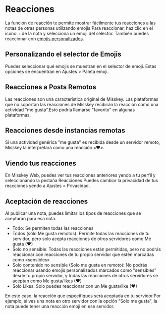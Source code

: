 # Reacciones

La función de reacción te permite mostrar fácilmente tus reacciones a las notas de otras personas utilizando emojis.Para reaccionar, haz clic en el icono + de la nota y selecciona un emoji del selector. También puedes reaccionar con [emojis personalizados](./custom-emoji.md).

## Personalizando el selector de Emojis

Puedes seleccionar qué emojis se muestran en el selector de emoji. Estas opciones se encuentran en Ajustes > Paleta emoji.

## Reacciones a Posts Remotos

Las reacciones son una característica original de Misskey. Las plataformas que no soportan las reacciones de Misskey recibirán la reacción como una actividad "me gusta".Esto podría llamarse "favorito" en algunas plataformas.

## Reacciones desde instancias remotas

Si una actividad genérica "me gusta" es recibida desde un servidor remoto, Misskey la interpretará como una reacción «❤».

## Viendo tus reacciones

En Misskey Web, puedes ver tus reacciones anteriores yendo a tu perfil y seleccionando la pestaña Reacciones.Puedes cambiar la privacidad de tus reacciones yendo a Ajustes > Privacidad.

## Aceptación de reacciones

Al publicar una nota, puedes limitar los tipos de reacciones que se aceptarán para esa nota.

- Todo: Se permiten todas las reacciones
- Todos (sólo Me gusta remotos): Permite todas las reacciones de tu servidor, pero solo acepta reacciones de otros servidores como Me gusta (❤)
- Solo no sensible: Todas las reacciones están permitidas, pero no podrás reaccionar con reacciones de tu propio servidor que estén marcadas como «sensibles»
- Solo contenido no sensible (Solo me gusta en remoto):  No podrás reaccionar usando emojis personalizados marcados como "sensibles" desde tu propio servidor, y todas las reacciones de otros servidores se aceptan como Me gusta/likes (❤)
- Solo Likes: Solo puedes reaccionar con un Me gusta/like (❤)

En este caso, la reacción que especifiques será aceptada en tu servidor.Por ejemplo, si ves una nota en otro servidor con la opción "Solo me gusta", la nota puede tener una reacción emoji en ese servidor.
